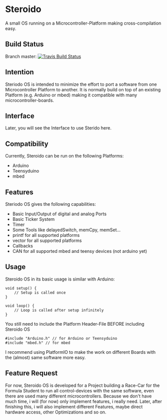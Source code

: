 # Steroido
A small OS running on a Microcontroller-Platform making cross-compilation easy.

## Build Status
Branch master: [![Travis Build Status](https://api.travis-ci.org/timoxd7/Steroido.svg?branch=master)](https://travis-ci.org/timoxd7/Steroido)

## Intention
Steriodo OS is intended to minimize the effort to port a software from one Microcontroller Platform to another. It is normally build on top of an existing Platform (e.g. Arduino or mbed) making it compatible with many microcontroller-boards.

## Interface
Later, you will see the Interface to use Sterido here.

## Compatibility
Currently, Steroido can be run on the following Platforms:
- Arduino
- Teensyduino
- mbed

## Features
Steriodo OS gives the following capabilities:
- Basic Input/Output of digital and analog Ports
- Basic Ticker System
- Timer
- Some Tools like delayedSwitch, memCpy, memSet...
- printf for all supported platforms
- vector for all supported platforms
- Callbacks
- CAN for all supported mbed and teensy devices (not arduino yet)

## Usage
Steroido OS in its basic usage is similar with Arduino:

    void setup() {
        // Setup is called once
    }
  
    void loop() {
        // Loop is called after setup infinitely
    }

You still need to include the Platform Header-File BEFORE including Steroido OS

    #include "Arduino.h" // for Arduino or Teensyduino
    #include "mbed.h" // for mbed

I recommend using PlatformIO to make the work on different Boards with the (almost) same software more easy.

## Feature Request
For now, Steroido OS is developed for a Project building a Race-Car for the Formula Student to run all control-devices with the same software, even there are used many different microcontrollers. Because we don't have much time, i will (for now) only implement features, i really need. Later, after finishing this, i will also implement different Features, maybe direct hardware access, other Optimizations and so on. 
